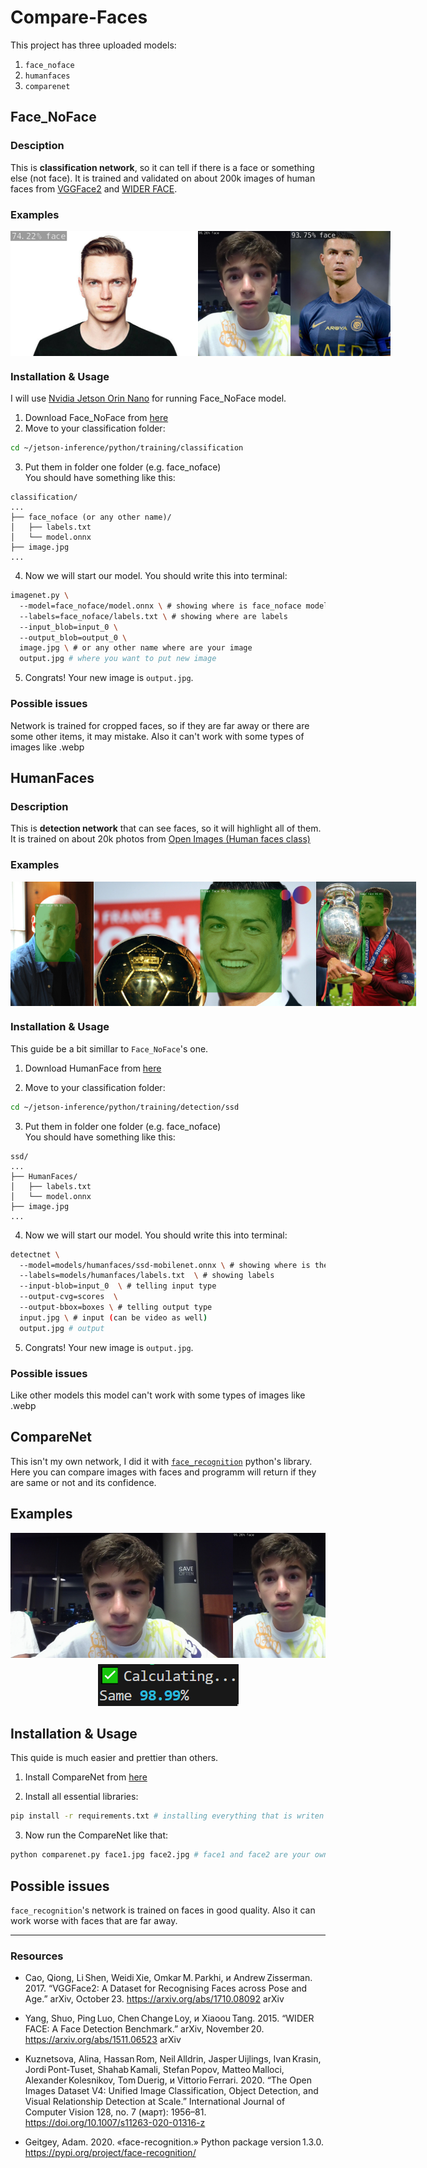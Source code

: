 # Compare-Faces

 This project has three uploaded models: 
1. `face_noface`
2. `humanfaces`
3. `comparenet`

## Face_NoFace

### Desciption

This is **classification network**, so it can tell if there is a face or something else (not face). It is trained and validated on about 200k images of human faces from [VGGFace2](https://www.kaggle.com/datasets/hearfool/vggface2) and [WIDER FACE](https://shuoyang1213.me/WIDERFACE/).

### Examples

<div style="display:flex; flex-direction:row;align-items:flex-start;">
    <img alt="77%example" src="./images/randguy.jpg" style="flex: 1 1 200px; width: auto; height: 200px; object-fit: contain;">
    <img alt="99%example" src="./images/me31.jpg" style="flex: 1 1 200px; width: auto; height: 200px; object-fit: contain;">
    <img alt="faceimage3" src="./images/RONALDOTHEGOAT.jpg" style="flex: 1 1 200px; width: auto; height: 200px; object-fit: contain;">
</div>

### Installation & Usage

I will use [Nvidia Jetson Orin Nano](https://www.nvidia.com/en-us/autonomous-machines/embedded-systems/jetson-orin/nano-super-developer-kit/) for running Face_NoFace model.

1. Download Face_NoFace from [here](https://github.com/IskDava/Compare-Faces/releases/tag/Face_NoFace_v1.0.0)
2. Move to your classification folder:
```Bash
cd ~/jetson-inference/python/training/classification
```
3. Put them in folder one folder (e.g. face_noface)<br>
You should have something like this:
```
classification/
...
├── face_noface (or any other name)/
│   ├── labels.txt
│   └── model.onnx
├── image.jpg
...
```
4. Now we will start our model. You should write this into terminal:
```Bash 
imagenet.py \ 
  --model=face_noface/model.onnx \ # showing where is face_noface model
  --labels=face_noface/labels.txt \ # showing where are labels
  --input_blob=input_0 \ 
  --output_blob=output_0 \ 
  image.jpg \ # or any other name where are your image 
  output.jpg # where you want to put new image
```
5. Congrats! Your new image is `output.jpg`.

### Possible issues

Network is trained for cropped faces, so if they are far away or there are some other items, it may mistake. Also it can't work with some types of images like .webp

## HumanFaces

### Description

This is **detection network** that can see faces, so it will highlight all of them. It is trained on about 20k photos from [Open Images (Human faces class)](https://storage.googleapis.com/openimages/web/visualizer/index.html?set=train&type=detection&c=%2Fm%2F0dzct) 

### Examples

<div style="display:flex; flex-direction:row;align-items:flex-start;">
    <img alt="77%example" src="./images/grandpaout.jpg" style="flex: 1 1 200px; width: auto; height: 200px; object-fit: contain;">
    <img alt="99%example" src="./images/ron1.jpg" style="flex: 1 1 200px; width: auto; height: 200px; object-fit: contain;">
    <img alt="faceimage3" src="./images/ron2.jpg" style="flex: 1 1 200px; width: auto; height: 200px; object-fit: contain;">
</div>


### Installation & Usage

This guide be a bit simillar to `Face_NoFace`'s one.

1. Download HumanFace from [here](https://github.com/IskDava/Compare-Faces/releases/tag/HumanFacesv1.0.0)

2. Move to your classification folder:
```Bash
cd ~/jetson-inference/python/training/detection/ssd
```
3. Put them in folder one folder (e.g. face_noface)<br>
You should have something like this:
```
ssd/
...
├── HumanFaces/
│   ├── labels.txt
│   └── model.onnx
├── image.jpg
...
```
4. Now we will start our model. You should write this into terminal:
```Bash 
detectnet \ 
  --model=models/humanfaces/ssd-mobilenet.onnx \ # showing where is the model         
  --labels=models/humanfaces/labels.txt  \ # showing labels
  --input-blob=input_0  \ # telling input type
  --output-cvg=scores  \ 
  --output-bbox=boxes \ # telling output type
  input.jpg \ # input (can be video as well)
  output.jpg # output
```
5. Congrats! Your new image is `output.jpg`.

### Possible issues

Like other models this model can't work with some types of images like .webp


## CompareNet

This isn't my own network, I did it with [`face_recognition`](https://github.com/ageitgey/face_recognition) python's library. Here you can compare images with faces and programm will return if they are same or not and its confidence.

## Examples

<div style="display:flex; flex-direction:row;align-items:flex-start;">
    <img alt="77%example" src="./images/dos.jpg" style="flex: 1 1 200px; width: auto; height: 200px; object-fit: contain;">
    <img alt="99%example" src="./images/me31.jpg" style="flex: 1 1 200px; width: auto; height: 200px; object-fit: contain;">
</div>

<div style="text-align:center; margin-top: 10px;">
    <img alt="result: 98%" src="./images/comparenet_results.png">
</div>

## Installation & Usage

This quide is much easier and prettier than others.

1. Install CompareNet from [here](https://github.com/IskDava/Compare-Faces/releases/tag/CompareNetv1.0.0)

2. Install all essential libraries:
```Bash
pip install -r requirements.txt # installing everything that is writen in requirements (pip will understnd it by him self)
```

3. Now run the CompareNet like that:
```Bash
python comparenet.py face1.jpg face2.jpg # face1 and face2 are your own images
```

## Possible issues

`face_recognition`'s network is trained on faces in good quality. Also it can work worse with faces that are far away.

---
### Resources

- Cao, Qiong, Li Shen, Weidi Xie, Omkar M. Parkhi, и Andrew Zisserman. 2017. “VGGFace2: A Dataset for Recognising Faces across Pose and Age.” arXiv, October 23. https://arxiv.org/abs/1710.08092 
arXiv

- Yang, Shuo, Ping Luo, Chen Change Loy, и Xiaoou Tang. 2015. “WIDER FACE: A Face Detection Benchmark.” arXiv, November 20. https://arxiv.org/abs/1511.06523 
arXiv

- Kuznetsova, Alina, Hassan Rom, Neil Alldrin, Jasper Uijlings, Ivan Krasin, Jordi Pont‑Tuset, Shahab Kamali, Stefan Popov, Matteo Malloci, Alexander Kolesnikov, Tom Duerig, и Vittorio Ferrari. 2020. “The Open Images Dataset V4: Unified Image Classification, Object Detection, and Visual Relationship Detection at Scale.” International Journal of Computer Vision 128, no. 7 (март): 1956–81. https://doi.org/10.1007/s11263-020-01316-z

- Geitgey, Adam. 2020. «face-recognition.» Python package version 1.3.0. https://pypi.org/project/face-recognition/